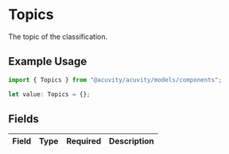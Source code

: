 # Topics

The topic of the classification.

## Example Usage

```typescript
import { Topics } from "@acuvity/acuvity/models/components";

let value: Topics = {};
```

## Fields

| Field       | Type        | Required    | Description |
| ----------- | ----------- | ----------- | ----------- |